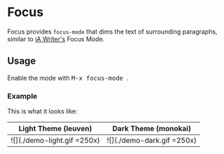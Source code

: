 # Focus

Focus provides `focus-mode` that dims the text of surrounding paragraphs, similar to [iA Writer's](https://ia.net/writer) Focus Mode.

## Usage

Enable the mode with <kbd> M-x focus-mode </kbd>.

### Example

This is what it looks like:

Light Theme (leuven)         |  Dark Theme (monokai)
:---------------------------:|:-------------------------:
![](./demo-light.gif =250x)  |  ![](./demo-dark.gif =250x)
